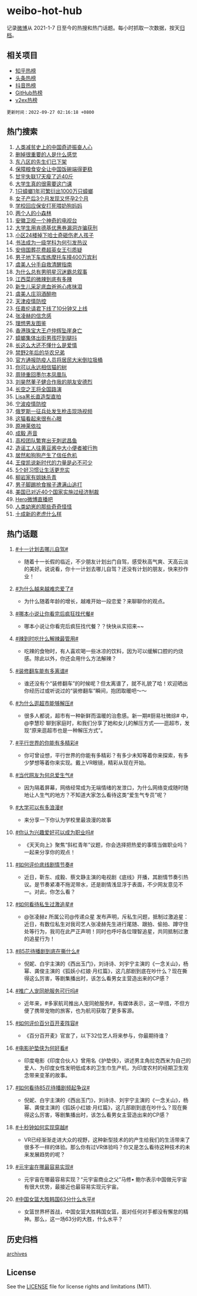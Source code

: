 # weibo-hot-hub

记录[微博](https://www.weibo.com)从 2021-1-7 日至今的热搜和热门话题。每小时抓取一次数据，按天[归档](archives)。

## 相关项目

- [知乎热榜](https://github.com/lonnyzhang423/zhihu-hot-hub)
- [头条热榜](https://github.com/lonnyzhang423/toutiao-hot-hub)
- [抖音热榜](https://github.com/lonnyzhang423/douyin-hot-hub)
- [GitHub热榜](https://github.com/lonnyzhang423/github-hot-hub)
- [v2ex热榜](https://github.com/lonnyzhang423/v2ex-hot-hub)


`更新时间：2022-09-27 02:16:18 +0800`

## 热门搜索

1. [人类减贫史上的中国奇迹振奋人心](https://m.weibo.cn/search?containerid=100103type%3D1%26t%3D10%26q%3D%23%E4%BA%BA%E7%B1%BB%E5%87%8F%E8%B4%AB%E5%8F%B2%E4%B8%8A%E7%9A%84%E4%B8%AD%E5%9B%BD%E5%A5%87%E8%BF%B9%E6%8C%AF%E5%A5%8B%E4%BA%BA%E5%BF%83%23&stream_entry_id=51&isnewpage=1&extparam=seat%3D1%26filter_type%3Drealtimehot%26pos%3D0%26c_type%3D51%26dgr%3D0%26cate%3D10103%26display_time%3D1664216177%26pre_seqid%3D1664216177339018222733&luicode=10000011&lfid=106003type%253D25%2526t%253D3%2526disable_hot%253D1%2526filter_type%253Drealtimehot)
1. [删掉很重要的人是什么感觉](https://m.weibo.cn/search?containerid=100103type%3D1%26t%3D10%26q%3D%23%E5%88%A0%E6%8E%89%E5%BE%88%E9%87%8D%E8%A6%81%E7%9A%84%E4%BA%BA%E6%98%AF%E4%BB%80%E4%B9%88%E6%84%9F%E8%A7%89%23&stream_entry_id=31&isnewpage=1&extparam=seat%3D1%26realpos%3D1%26pos%3D0%26c_type%3D31%26cate%3D0%26dgr%3D0%26filter_type%3Drealtimehot%26q%3D%2523%25E5%2588%25A0%25E6%258E%2589%25E5%25BE%2588%25E9%2587%258D%25E8%25A6%2581%25E7%259A%2584%25E4%25BA%25BA%25E6%2598%25AF%25E4%25BB%2580%25E4%25B9%2588%25E6%2584%259F%25E8%25A7%2589%2523%26flag%3D16%26band_rank%3D1%26lcate%3D5001%26display_time%3D1664216177%26pre_seqid%3D1664216177339018222733&luicode=10000011&lfid=106003type%253D25%2526t%253D3%2526disable_hot%253D1%2526filter_type%253Drealtimehot)
1. [东八区的先生们已下架](https://m.weibo.cn/search?containerid=100103type%3D1%26t%3D10%26q%3D%23%E4%B8%9C%E5%85%AB%E5%8C%BA%E7%9A%84%E5%85%88%E7%94%9F%E4%BB%AC%E5%B7%B2%E4%B8%8B%E6%9E%B6%23&stream_entry_id=31&isnewpage=1&extparam=seat%3D1%26realpos%3D2%26pos%3D1%26c_type%3D31%26cate%3D0%26dgr%3D0%26filter_type%3Drealtimehot%26q%3D%2523%25E4%25B8%259C%25E5%2585%25AB%25E5%258C%25BA%25E7%259A%2584%25E5%2585%2588%25E7%2594%259F%25E4%25BB%25AC%25E5%25B7%25B2%25E4%25B8%258B%25E6%259E%25B6%2523%26flag%3D2%26band_rank%3D2%26lcate%3D5001%26display_time%3D1664216177%26pre_seqid%3D1664216177339018222733&luicode=10000011&lfid=106003type%253D25%2526t%253D3%2526disable_hot%253D1%2526filter_type%253Drealtimehot)
1. [保障粮食安全让中国饭碗端得更稳](https://m.weibo.cn/search?containerid=100103type%3D1%26t%3D10%26q%3D%23%E4%BF%9D%E9%9A%9C%E7%B2%AE%E9%A3%9F%E5%AE%89%E5%85%A8%E8%AE%A9%E4%B8%AD%E5%9B%BD%E9%A5%AD%E7%A2%97%E7%AB%AF%E5%BE%97%E6%9B%B4%E7%A8%B3%23&stream_entry_id=31&isnewpage=1&extparam=seat%3D1%26realpos%3D3%26pos%3D2%26c_type%3D31%26cate%3D0%26dgr%3D0%26filter_type%3Drealtimehot%26q%3D%2523%25E4%25BF%259D%25E9%259A%259C%25E7%25B2%25AE%25E9%25A3%259F%25E5%25AE%2589%25E5%2585%25A8%25E8%25AE%25A9%25E4%25B8%25AD%25E5%259B%25BD%25E9%25A5%25AD%25E7%25A2%2597%25E7%25AB%25AF%25E5%25BE%2597%25E6%259B%25B4%25E7%25A8%25B3%2523%26flag%3D0%26band_rank%3D3%26lcate%3D5001%26display_time%3D1664216177%26pre_seqid%3D1664216177339018222733&luicode=10000011&lfid=106003type%253D25%2526t%253D3%2526disable_hot%253D1%2526filter_type%253Drealtimehot)
1. [甘宇失联17天瘦了近40斤](https://m.weibo.cn/search?containerid=100103type%3D1%26t%3D10%26q%3D%23%E7%94%98%E5%AE%87%E5%A4%B1%E8%81%9417%E5%A4%A9%E7%98%A6%E4%BA%86%E8%BF%9140%E6%96%A4%23&stream_entry_id=31&isnewpage=1&extparam=seat%3D1%26realpos%3D4%26pos%3D3%26c_type%3D31%26cate%3D0%26dgr%3D0%26filter_type%3Drealtimehot%26q%3D%2523%25E7%2594%2598%25E5%25AE%2587%25E5%25A4%25B1%25E8%2581%259417%25E5%25A4%25A9%25E7%2598%25A6%25E4%25BA%2586%25E8%25BF%259140%25E6%2596%25A4%2523%26flag%3D0%26band_rank%3D4%26lcate%3D5001%26display_time%3D1664216177%26pre_seqid%3D1664216177339018222733&luicode=10000011&lfid=106003type%253D25%2526t%253D3%2526disable_hot%253D1%2526filter_type%253Drealtimehot)
1. [大学生真的很需要这门课](https://m.weibo.cn/search?containerid=100103type%3D1%26t%3D10%26q%3D%23%E5%A4%A7%E5%AD%A6%E7%94%9F%E7%9C%9F%E7%9A%84%E5%BE%88%E9%9C%80%E8%A6%81%E8%BF%99%E9%97%A8%E8%AF%BE%23&stream_entry_id=31&isnewpage=1&extparam=seat%3D1%26realpos%3D5%26pos%3D4%26c_type%3D31%26cate%3D0%26dgr%3D0%26filter_type%3Drealtimehot%26q%3D%2523%25E5%25A4%25A7%25E5%25AD%25A6%25E7%2594%259F%25E7%259C%259F%25E7%259A%2584%25E5%25BE%2588%25E9%259C%2580%25E8%25A6%2581%25E8%25BF%2599%25E9%2597%25A8%25E8%25AF%25BE%2523%26flag%3D16%26band_rank%3D5%26lcate%3D5001%26display_time%3D1664216177%26pre_seqid%3D1664216177339018222733&luicode=10000011&lfid=106003type%253D25%2526t%253D3%2526disable_hot%253D1%2526filter_type%253Drealtimehot)
1. [1只蟑螂1年可繁衍出1000万只蟑螂](https://m.weibo.cn/search?containerid=100103type%3D1%26t%3D10%26q%3D%231%E5%8F%AA%E8%9F%91%E8%9E%821%E5%B9%B4%E5%8F%AF%E7%B9%81%E8%A1%8D%E5%87%BA1000%E4%B8%87%E5%8F%AA%E8%9F%91%E8%9E%82%23&stream_entry_id=31&isnewpage=1&extparam=seat%3D1%26realpos%3D6%26pos%3D5%26c_type%3D31%26cate%3D0%26dgr%3D0%26filter_type%3Drealtimehot%26q%3D%25231%25E5%258F%25AA%25E8%259F%2591%25E8%259E%25821%25E5%25B9%25B4%25E5%258F%25AF%25E7%25B9%2581%25E8%25A1%258D%25E5%2587%25BA1000%25E4%25B8%2587%25E5%258F%25AA%25E8%259F%2591%25E8%259E%2582%2523%26flag%3D0%26band_rank%3D6%26lcate%3D5001%26display_time%3D1664216177%26pre_seqid%3D1664216177339018222733&luicode=10000011&lfid=106003type%253D25%2526t%253D3%2526disable_hot%253D1%2526filter_type%253Drealtimehot)
1. [女子产后3个月发现又怀孕2个月](https://m.weibo.cn/search?containerid=100103type%3D1%26t%3D10%26q%3D%23%E5%A5%B3%E5%AD%90%E4%BA%A7%E5%90%8E3%E4%B8%AA%E6%9C%88%E5%8F%91%E7%8E%B0%E5%8F%88%E6%80%80%E5%AD%952%E4%B8%AA%E6%9C%88%23&stream_entry_id=31&isnewpage=1&extparam=seat%3D1%26realpos%3D7%26pos%3D6%26c_type%3D31%26cate%3D0%26dgr%3D0%26filter_type%3Drealtimehot%26q%3D%2523%25E5%25A5%25B3%25E5%25AD%2590%25E4%25BA%25A7%25E5%2590%258E3%25E4%25B8%25AA%25E6%259C%2588%25E5%258F%2591%25E7%258E%25B0%25E5%258F%2588%25E6%2580%2580%25E5%25AD%25952%25E4%25B8%25AA%25E6%259C%2588%2523%26flag%3D2%26band_rank%3D7%26lcate%3D5001%26display_time%3D1664216177%26pre_seqid%3D1664216177339018222733&luicode=10000011&lfid=106003type%253D25%2526t%253D3%2526disable_hot%253D1%2526filter_type%253Drealtimehot)
1. [学校回应保安打死喂奶狗妈妈](https://m.weibo.cn/search?containerid=100103type%3D1%26t%3D10%26q%3D%23%E5%AD%A6%E6%A0%A1%E5%9B%9E%E5%BA%94%E4%BF%9D%E5%AE%89%E6%89%93%E6%AD%BB%E5%96%82%E5%A5%B6%E7%8B%97%E5%A6%88%E5%A6%88%23&stream_entry_id=31&isnewpage=1&extparam=seat%3D1%26realpos%3D8%26pos%3D7%26c_type%3D31%26cate%3D0%26dgr%3D0%26filter_type%3Drealtimehot%26q%3D%2523%25E5%25AD%25A6%25E6%25A0%25A1%25E5%259B%259E%25E5%25BA%2594%25E4%25BF%259D%25E5%25AE%2589%25E6%2589%2593%25E6%25AD%25BB%25E5%2596%2582%25E5%25A5%25B6%25E7%258B%2597%25E5%25A6%2588%25E5%25A6%2588%2523%26flag%3D0%26band_rank%3D8%26lcate%3D5001%26display_time%3D1664216177%26pre_seqid%3D1664216177339018222733&luicode=10000011&lfid=106003type%253D25%2526t%253D3%2526disable_hot%253D1%2526filter_type%253Drealtimehot)
1. [两个人的小森林](https://m.weibo.cn/search?containerid=100103type%3D1%26t%3D10%26q%3D%23%E4%B8%A4%E4%B8%AA%E4%BA%BA%E7%9A%84%E5%B0%8F%E6%A3%AE%E6%9E%97%23&stream_entry_id=31&isnewpage=1&extparam=seat%3D1%26realpos%3D9%26pos%3D8%26c_type%3D31%26cate%3D0%26dgr%3D0%26filter_type%3Drealtimehot%26q%3D%2523%25E4%25B8%25A4%25E4%25B8%25AA%25E4%25BA%25BA%25E7%259A%2584%25E5%25B0%258F%25E6%25A3%25AE%25E6%259E%2597%2523%26flag%3D0%26band_rank%3D9%26lcate%3D5001%26display_time%3D1664216177%26pre_seqid%3D1664216177339018222733&luicode=10000011&lfid=106003type%253D25%2526t%253D3%2526disable_hot%253D1%2526filter_type%253Drealtimehot)
1. [安徽卫视一个神奇的电视台](https://m.weibo.cn/search?containerid=100103type%3D1%26t%3D10%26q%3D%23%E5%AE%89%E5%BE%BD%E5%8D%AB%E8%A7%86%E4%B8%80%E4%B8%AA%E7%A5%9E%E5%A5%87%E7%9A%84%E7%94%B5%E8%A7%86%E5%8F%B0%23&stream_entry_id=31&isnewpage=1&extparam=seat%3D1%26realpos%3D10%26pos%3D9%26c_type%3D31%26cate%3D0%26dgr%3D0%26filter_type%3Drealtimehot%26q%3D%2523%25E5%25AE%2589%25E5%25BE%25BD%25E5%258D%25AB%25E8%25A7%2586%25E4%25B8%2580%25E4%25B8%25AA%25E7%25A5%259E%25E5%25A5%2587%25E7%259A%2584%25E7%2594%25B5%25E8%25A7%2586%25E5%258F%25B0%2523%26flag%3D0%26band_rank%3D10%26lcate%3D5001%26display_time%3D1664216177%26pre_seqid%3D1664216177339018222733&luicode=10000011&lfid=106003type%253D25%2526t%253D3%2526disable_hot%253D1%2526filter_type%253Drealtimehot)
1. [大学生用肯德基优惠券漏洞诈骗获刑](https://m.weibo.cn/search?containerid=100103type%3D1%26t%3D10%26q%3D%23%E5%A4%A7%E5%AD%A6%E7%94%9F%E7%94%A8%E8%82%AF%E5%BE%B7%E5%9F%BA%E4%BC%98%E6%83%A0%E5%88%B8%E6%BC%8F%E6%B4%9E%E8%AF%88%E9%AA%97%E8%8E%B7%E5%88%91%23&stream_entry_id=31&isnewpage=1&extparam=seat%3D1%26realpos%3D11%26pos%3D10%26c_type%3D31%26cate%3D0%26dgr%3D0%26filter_type%3Drealtimehot%26q%3D%2523%25E5%25A4%25A7%25E5%25AD%25A6%25E7%2594%259F%25E7%2594%25A8%25E8%2582%25AF%25E5%25BE%25B7%25E5%259F%25BA%25E4%25BC%2598%25E6%2583%25A0%25E5%2588%25B8%25E6%25BC%258F%25E6%25B4%259E%25E8%25AF%2588%25E9%25AA%2597%25E8%258E%25B7%25E5%2588%2591%2523%26flag%3D0%26band_rank%3D11%26lcate%3D5001%26display_time%3D1664216177%26pre_seqid%3D1664216177339018222733&luicode=10000011&lfid=106003type%253D25%2526t%253D3%2526disable_hot%253D1%2526filter_type%253Drealtimehot)
1. [小区24楼掉下哈士奇砸伤老人孩子](https://m.weibo.cn/search?containerid=100103type%3D1%26t%3D10%26q%3D%23%E5%B0%8F%E5%8C%BA24%E6%A5%BC%E6%8E%89%E4%B8%8B%E5%93%88%E5%A3%AB%E5%A5%87%E7%A0%B8%E4%BC%A4%E8%80%81%E4%BA%BA%E5%AD%A9%E5%AD%90%23&stream_entry_id=31&isnewpage=1&extparam=seat%3D1%26realpos%3D12%26pos%3D11%26c_type%3D31%26cate%3D0%26dgr%3D0%26filter_type%3Drealtimehot%26q%3D%2523%25E5%25B0%258F%25E5%258C%25BA24%25E6%25A5%25BC%25E6%258E%2589%25E4%25B8%258B%25E5%2593%2588%25E5%25A3%25AB%25E5%25A5%2587%25E7%25A0%25B8%25E4%25BC%25A4%25E8%2580%2581%25E4%25BA%25BA%25E5%25AD%25A9%25E5%25AD%2590%2523%26flag%3D1%26band_rank%3D12%26lcate%3D5001%26display_time%3D1664216177%26pre_seqid%3D1664216177339018222733&luicode=10000011&lfid=106003type%253D25%2526t%253D3%2526disable_hot%253D1%2526filter_type%253Drealtimehot)
1. [书法成为一级学科为何引发热议](https://m.weibo.cn/search?containerid=100103type%3D1%26t%3D10%26q%3D%23%E4%B9%A6%E6%B3%95%E6%88%90%E4%B8%BA%E4%B8%80%E7%BA%A7%E5%AD%A6%E7%A7%91%E4%B8%BA%E4%BD%95%E5%BC%95%E5%8F%91%E7%83%AD%E8%AE%AE%23&stream_entry_id=31&isnewpage=1&extparam=seat%3D1%26realpos%3D13%26pos%3D12%26c_type%3D31%26cate%3D0%26dgr%3D0%26filter_type%3Drealtimehot%26q%3D%2523%25E4%25B9%25A6%25E6%25B3%2595%25E6%2588%2590%25E4%25B8%25BA%25E4%25B8%2580%25E7%25BA%25A7%25E5%25AD%25A6%25E7%25A7%2591%25E4%25B8%25BA%25E4%25BD%2595%25E5%25BC%2595%25E5%258F%2591%25E7%2583%25AD%25E8%25AE%25AE%2523%26flag%3D0%26band_rank%3D13%26lcate%3D5001%26display_time%3D1664216177%26pre_seqid%3D1664216177339018222733&luicode=10000011&lfid=106003type%253D25%2526t%253D3%2526disable_hot%253D1%2526filter_type%253Drealtimehot)
1. [安倍国葬花费超英女王引质疑](https://m.weibo.cn/search?containerid=100103type%3D1%26t%3D10%26q%3D%23%E5%AE%89%E5%80%8D%E5%9B%BD%E8%91%AC%E8%8A%B1%E8%B4%B9%E8%B6%85%E8%8B%B1%E5%A5%B3%E7%8E%8B%E5%BC%95%E8%B4%A8%E7%96%91%23&stream_entry_id=31&isnewpage=1&extparam=seat%3D1%26realpos%3D14%26pos%3D13%26c_type%3D31%26cate%3D0%26dgr%3D0%26filter_type%3Drealtimehot%26q%3D%2523%25E5%25AE%2589%25E5%2580%258D%25E5%259B%25BD%25E8%2591%25AC%25E8%258A%25B1%25E8%25B4%25B9%25E8%25B6%2585%25E8%258B%25B1%25E5%25A5%25B3%25E7%258E%258B%25E5%25BC%2595%25E8%25B4%25A8%25E7%2596%2591%2523%26flag%3D0%26band_rank%3D14%26lcate%3D5001%26display_time%3D1664216177%26pre_seqid%3D1664216177339018222733&luicode=10000011&lfid=106003type%253D25%2526t%253D3%2526disable_hot%253D1%2526filter_type%253Drealtimehot)
1. [男子地下车库练摩托车撞400万宾利](https://m.weibo.cn/search?containerid=100103type%3D1%26t%3D10%26q%3D%E7%94%B7%E5%AD%90%E5%9C%B0%E4%B8%8B%E8%BD%A6%E5%BA%93%E7%BB%83%E6%91%A9%E6%89%98%E8%BD%A6%E6%92%9E400%E4%B8%87%E5%AE%BE%E5%88%A9&stream_entry_id=31&isnewpage=1&extparam=seat%3D1%26realpos%3D15%26pos%3D14%26c_type%3D31%26cate%3D0%26dgr%3D0%26filter_type%3Drealtimehot%26q%3D%25E7%2594%25B7%25E5%25AD%2590%25E5%259C%25B0%25E4%25B8%258B%25E8%25BD%25A6%25E5%25BA%2593%25E7%25BB%2583%25E6%2591%25A9%25E6%2589%2598%25E8%25BD%25A6%25E6%2592%259E400%25E4%25B8%2587%25E5%25AE%25BE%25E5%2588%25A9%26flag%3D1%26band_rank%3D15%26lcate%3D5001%26display_time%3D1664216177%26pre_seqid%3D1664216177339018222733&luicode=10000011&lfid=106003type%253D25%2526t%253D3%2526disable_hot%253D1%2526filter_type%253Drealtimehot)
1. [虞美人分手自救清醒指南](https://m.weibo.cn/search?containerid=100103type%3D1%26t%3D10%26q%3D%23%E8%99%9E%E7%BE%8E%E4%BA%BA%E5%88%86%E6%89%8B%E8%87%AA%E6%95%91%E6%B8%85%E9%86%92%E6%8C%87%E5%8D%97%23&stream_entry_id=31&isnewpage=1&extparam=seat%3D1%26realpos%3D16%26pos%3D15%26c_type%3D31%26cate%3D0%26dgr%3D0%26filter_type%3Drealtimehot%26q%3D%2523%25E8%2599%259E%25E7%25BE%258E%25E4%25BA%25BA%25E5%2588%2586%25E6%2589%258B%25E8%2587%25AA%25E6%2595%2591%25E6%25B8%2585%25E9%2586%2592%25E6%258C%2587%25E5%258D%2597%2523%26flag%3D0%26band_rank%3D16%26lcate%3D5001%26display_time%3D1664216177%26pre_seqid%3D1664216177339018222733&luicode=10000011&lfid=106003type%253D25%2526t%253D3%2526disable_hot%253D1%2526filter_type%253Drealtimehot)
1. [为什么总有男明星沉迷霸总叙事](https://m.weibo.cn/search?containerid=100103type%3D1%26t%3D10%26q%3D%23%E4%B8%BA%E4%BB%80%E4%B9%88%E6%80%BB%E6%9C%89%E7%94%B7%E6%98%8E%E6%98%9F%E6%B2%89%E8%BF%B7%E9%9C%B8%E6%80%BB%E5%8F%99%E4%BA%8B%23&stream_entry_id=31&isnewpage=1&extparam=seat%3D1%26realpos%3D17%26pos%3D16%26c_type%3D31%26cate%3D0%26dgr%3D0%26filter_type%3Drealtimehot%26q%3D%2523%25E4%25B8%25BA%25E4%25BB%2580%25E4%25B9%2588%25E6%2580%25BB%25E6%259C%2589%25E7%2594%25B7%25E6%2598%258E%25E6%2598%259F%25E6%25B2%2589%25E8%25BF%25B7%25E9%259C%25B8%25E6%2580%25BB%25E5%258F%2599%25E4%25BA%258B%2523%26flag%3D0%26band_rank%3D17%26lcate%3D5001%26display_time%3D1664216177%26pre_seqid%3D1664216177339018222733&luicode=10000011&lfid=106003type%253D25%2526t%253D3%2526disable_hot%253D1%2526filter_type%253Drealtimehot)
1. [江西菜的微辣到底有多辣](https://m.weibo.cn/search?containerid=100103type%3D1%26t%3D10%26q%3D%23%E6%B1%9F%E8%A5%BF%E8%8F%9C%E7%9A%84%E5%BE%AE%E8%BE%A3%E5%88%B0%E5%BA%95%E6%9C%89%E5%A4%9A%E8%BE%A3%23&stream_entry_id=31&isnewpage=1&extparam=seat%3D1%26realpos%3D18%26pos%3D17%26c_type%3D31%26cate%3D0%26dgr%3D0%26filter_type%3Drealtimehot%26q%3D%2523%25E6%25B1%259F%25E8%25A5%25BF%25E8%258F%259C%25E7%259A%2584%25E5%25BE%25AE%25E8%25BE%25A3%25E5%2588%25B0%25E5%25BA%2595%25E6%259C%2589%25E5%25A4%259A%25E8%25BE%25A3%2523%26flag%3D0%26band_rank%3D18%26lcate%3D5001%26display_time%3D1664216177%26pre_seqid%3D1664216177339018222733&luicode=10000011&lfid=106003type%253D25%2526t%253D3%2526disable_hot%253D1%2526filter_type%253Drealtimehot)
1. [新生儿采足底血爸爸心疼抹泪](https://m.weibo.cn/search?containerid=100103type%3D1%26t%3D10%26q%3D%23%E6%96%B0%E7%94%9F%E5%84%BF%E9%87%87%E8%B6%B3%E5%BA%95%E8%A1%80%E7%88%B8%E7%88%B8%E5%BF%83%E7%96%BC%E6%8A%B9%E6%B3%AA%23&stream_entry_id=31&isnewpage=1&extparam=seat%3D1%26realpos%3D19%26pos%3D18%26c_type%3D31%26cate%3D0%26dgr%3D0%26filter_type%3Drealtimehot%26q%3D%2523%25E6%2596%25B0%25E7%2594%259F%25E5%2584%25BF%25E9%2587%2587%25E8%25B6%25B3%25E5%25BA%2595%25E8%25A1%2580%25E7%2588%25B8%25E7%2588%25B8%25E5%25BF%2583%25E7%2596%25BC%25E6%258A%25B9%25E6%25B3%25AA%2523%26flag%3D0%26band_rank%3D19%26lcate%3D5001%26display_time%3D1664216177%26pre_seqid%3D1664216177339018222733&luicode=10000011&lfid=106003type%253D25%2526t%253D3%2526disable_hot%253D1%2526filter_type%253Drealtimehot)
1. [虞美人庄羽酒醉吻](https://m.weibo.cn/search?containerid=100103type%3D1%26t%3D10%26q%3D%23%E8%99%9E%E7%BE%8E%E4%BA%BA%E5%BA%84%E7%BE%BD%E9%85%92%E9%86%89%E5%90%BB%23&stream_entry_id=31&isnewpage=1&extparam=seat%3D1%26realpos%3D20%26pos%3D19%26c_type%3D31%26cate%3D0%26dgr%3D0%26filter_type%3Drealtimehot%26q%3D%2523%25E8%2599%259E%25E7%25BE%258E%25E4%25BA%25BA%25E5%25BA%2584%25E7%25BE%25BD%25E9%2585%2592%25E9%2586%2589%25E5%2590%25BB%2523%26flag%3D0%26band_rank%3D20%26lcate%3D5001%26display_time%3D1664216177%26pre_seqid%3D1664216177339018222733&luicode=10000011&lfid=106003type%253D25%2526t%253D3%2526disable_hot%253D1%2526filter_type%253Drealtimehot)
1. [天津疫情防控](https://m.weibo.cn/search?containerid=100103type%3D1%26t%3D10%26q%3D%E5%A4%A9%E6%B4%A5%E7%96%AB%E6%83%85%E9%98%B2%E6%8E%A7&stream_entry_id=31&isnewpage=1&extparam=seat%3D1%26realpos%3D21%26pos%3D20%26c_type%3D31%26cate%3D0%26dgr%3D0%26filter_type%3Drealtimehot%26q%3D%25E5%25A4%25A9%25E6%25B4%25A5%25E7%2596%25AB%25E6%2583%2585%25E9%2598%25B2%25E6%258E%25A7%26flag%3D0%26band_rank%3D21%26lcate%3D5001%26display_time%3D1664216177%26pre_seqid%3D1664216177339018222733&luicode=10000011&lfid=106003type%253D25%2526t%253D3%2526disable_hot%253D1%2526filter_type%253Drealtimehot)
1. [任嘉伦请君下线了10分钟又上线](https://m.weibo.cn/search?containerid=100103type%3D1%26t%3D10%26q%3D%23%E4%BB%BB%E5%98%89%E4%BC%A6%E8%AF%B7%E5%90%9B%E4%B8%8B%E7%BA%BF%E4%BA%8610%E5%88%86%E9%92%9F%E5%8F%88%E4%B8%8A%E7%BA%BF%23&stream_entry_id=31&isnewpage=1&extparam=seat%3D1%26realpos%3D22%26pos%3D21%26c_type%3D31%26cate%3D0%26dgr%3D0%26filter_type%3Drealtimehot%26q%3D%2523%25E4%25BB%25BB%25E5%2598%2589%25E4%25BC%25A6%25E8%25AF%25B7%25E5%2590%259B%25E4%25B8%258B%25E7%25BA%25BF%25E4%25BA%258610%25E5%2588%2586%25E9%2592%259F%25E5%258F%2588%25E4%25B8%258A%25E7%25BA%25BF%2523%26flag%3D0%26band_rank%3D22%26lcate%3D5001%26display_time%3D1664216177%26pre_seqid%3D1664216177339018222733&luicode=10000011&lfid=106003type%253D25%2526t%253D3%2526disable_hot%253D1%2526filter_type%253Drealtimehot)
1. [张凌赫的信念感](https://m.weibo.cn/search?containerid=100103type%3D1%26t%3D10%26q%3D%23%E5%BC%A0%E5%87%8C%E8%B5%AB%E7%9A%84%E4%BF%A1%E5%BF%B5%E6%84%9F%23&stream_entry_id=31&isnewpage=1&extparam=seat%3D1%26realpos%3D23%26pos%3D22%26c_type%3D31%26cate%3D0%26dgr%3D0%26filter_type%3Drealtimehot%26q%3D%2523%25E5%25BC%25A0%25E5%2587%258C%25E8%25B5%25AB%25E7%259A%2584%25E4%25BF%25A1%25E5%25BF%25B5%25E6%2584%259F%2523%26flag%3D0%26band_rank%3D23%26lcate%3D5001%26display_time%3D1664216177%26pre_seqid%3D1664216177339018222733&luicode=10000011&lfid=106003type%253D25%2526t%253D3%2526disable_hot%253D1%2526filter_type%253Drealtimehot)
1. [理想男友图鉴](https://m.weibo.cn/search?containerid=100103type%3D1%26t%3D10%26q%3D%23%E7%90%86%E6%83%B3%E7%94%B7%E5%8F%8B%E5%9B%BE%E9%89%B4%23&stream_entry_id=31&isnewpage=1&extparam=seat%3D1%26realpos%3D24%26pos%3D23%26c_type%3D31%26cate%3D0%26dgr%3D0%26filter_type%3Drealtimehot%26q%3D%2523%25E7%2590%2586%25E6%2583%25B3%25E7%2594%25B7%25E5%258F%258B%25E5%259B%25BE%25E9%2589%25B4%2523%26flag%3D0%26band_rank%3D24%26lcate%3D5001%26display_time%3D1664216177%26pre_seqid%3D1664216177339018222733&luicode=10000011&lfid=106003type%253D25%2526t%253D3%2526disable_hot%253D1%2526filter_type%253Drealtimehot)
1. [香港珠宝大王卢仲辉坠崖身亡](https://m.weibo.cn/search?containerid=100103type%3D1%26t%3D10%26q%3D%23%E9%A6%99%E6%B8%AF%E7%8F%A0%E5%AE%9D%E5%A4%A7%E7%8E%8B%E5%8D%A2%E4%BB%B2%E8%BE%89%E5%9D%A0%E5%B4%96%E8%BA%AB%E4%BA%A1%23&stream_entry_id=31&isnewpage=1&extparam=seat%3D1%26realpos%3D25%26pos%3D24%26c_type%3D31%26cate%3D0%26dgr%3D0%26filter_type%3Drealtimehot%26q%3D%2523%25E9%25A6%2599%25E6%25B8%25AF%25E7%258F%25A0%25E5%25AE%259D%25E5%25A4%25A7%25E7%258E%258B%25E5%258D%25A2%25E4%25BB%25B2%25E8%25BE%2589%25E5%259D%25A0%25E5%25B4%2596%25E8%25BA%25AB%25E4%25BA%25A1%2523%26flag%3D0%26band_rank%3D25%26lcate%3D5001%26display_time%3D1664216177%26pre_seqid%3D1664216177339018222733&luicode=10000011&lfid=106003type%253D25%2526t%253D3%2526disable_hot%253D1%2526filter_type%253Drealtimehot)
1. [蟑螂集体出街男孩吓到腿抖](https://m.weibo.cn/search?containerid=100103type%3D1%26t%3D10%26q%3D%23%E8%9F%91%E8%9E%82%E9%9B%86%E4%BD%93%E5%87%BA%E8%A1%97%E7%94%B7%E5%AD%A9%E5%90%93%E5%88%B0%E8%85%BF%E6%8A%96%23&stream_entry_id=31&isnewpage=1&extparam=seat%3D1%26realpos%3D26%26pos%3D25%26c_type%3D31%26cate%3D0%26dgr%3D0%26filter_type%3Drealtimehot%26q%3D%2523%25E8%259F%2591%25E8%259E%2582%25E9%259B%2586%25E4%25BD%2593%25E5%2587%25BA%25E8%25A1%2597%25E7%2594%25B7%25E5%25AD%25A9%25E5%2590%2593%25E5%2588%25B0%25E8%2585%25BF%25E6%258A%2596%2523%26flag%3D0%26band_rank%3D26%26lcate%3D5001%26display_time%3D1664216177%26pre_seqid%3D1664216177339018222733&luicode=10000011&lfid=106003type%253D25%2526t%253D3%2526disable_hot%253D1%2526filter_type%253Drealtimehot)
1. [长这么大还不懂什么是爱情](https://m.weibo.cn/search?containerid=100103type%3D1%26t%3D10%26q%3D%23%E9%95%BF%E8%BF%99%E4%B9%88%E5%A4%A7%E8%BF%98%E4%B8%8D%E6%87%82%E4%BB%80%E4%B9%88%E6%98%AF%E7%88%B1%E6%83%85%23&stream_entry_id=31&isnewpage=1&extparam=seat%3D1%26realpos%3D27%26pos%3D26%26c_type%3D31%26cate%3D0%26dgr%3D0%26filter_type%3Drealtimehot%26q%3D%2523%25E9%2595%25BF%25E8%25BF%2599%25E4%25B9%2588%25E5%25A4%25A7%25E8%25BF%2598%25E4%25B8%258D%25E6%2587%2582%25E4%25BB%2580%25E4%25B9%2588%25E6%2598%25AF%25E7%2588%25B1%25E6%2583%2585%2523%26flag%3D0%26band_rank%3D27%26lcate%3D5001%26display_time%3D1664216177%26pre_seqid%3D1664216177339018222733&luicode=10000011&lfid=106003type%253D25%2526t%253D3%2526disable_hot%253D1%2526filter_type%253Drealtimehot)
1. [禁野2年后的华农兄弟](https://m.weibo.cn/search?containerid=100103type%3D1%26t%3D10%26q%3D%23%E7%A6%81%E9%87%8E2%E5%B9%B4%E5%90%8E%E7%9A%84%E5%8D%8E%E5%86%9C%E5%85%84%E5%BC%9F%23&stream_entry_id=31&isnewpage=1&extparam=seat%3D1%26realpos%3D28%26pos%3D27%26c_type%3D31%26cate%3D0%26dgr%3D0%26filter_type%3Drealtimehot%26q%3D%2523%25E7%25A6%2581%25E9%2587%258E2%25E5%25B9%25B4%25E5%2590%258E%25E7%259A%2584%25E5%258D%258E%25E5%2586%259C%25E5%2585%2584%25E5%25BC%259F%2523%26flag%3D0%26band_rank%3D28%26lcate%3D5001%26display_time%3D1664216177%26pre_seqid%3D1664216177339018222733&luicode=10000011&lfid=106003type%253D25%2526t%253D3%2526disable_hot%253D1%2526filter_type%253Drealtimehot)
1. [官方通报防疫人员将居民大米倒垃圾桶](https://m.weibo.cn/search?containerid=100103type%3D1%26t%3D10%26q%3D%E5%AE%98%E6%96%B9%E9%80%9A%E6%8A%A5%E9%98%B2%E7%96%AB%E4%BA%BA%E5%91%98%E5%B0%86%E5%B1%85%E6%B0%91%E5%A4%A7%E7%B1%B3%E5%80%92%E5%9E%83%E5%9C%BE%E6%A1%B6&stream_entry_id=31&isnewpage=1&extparam=seat%3D1%26realpos%3D29%26pos%3D28%26c_type%3D31%26cate%3D0%26dgr%3D0%26filter_type%3Drealtimehot%26q%3D%25E5%25AE%2598%25E6%2596%25B9%25E9%2580%259A%25E6%258A%25A5%25E9%2598%25B2%25E7%2596%25AB%25E4%25BA%25BA%25E5%2591%2598%25E5%25B0%2586%25E5%25B1%2585%25E6%25B0%2591%25E5%25A4%25A7%25E7%25B1%25B3%25E5%2580%2592%25E5%259E%2583%25E5%259C%25BE%25E6%25A1%25B6%26flag%3D0%26band_rank%3D29%26lcate%3D5001%26display_time%3D1664216177%26pre_seqid%3D1664216177339018222733&luicode=10000011&lfid=106003type%253D25%2526t%253D3%2526disable_hot%253D1%2526filter_type%253Drealtimehot)
1. [你可以永远相信猫的树](https://m.weibo.cn/search?containerid=100103type%3D1%26t%3D10%26q%3D%23%E4%BD%A0%E5%8F%AF%E4%BB%A5%E6%B0%B8%E8%BF%9C%E7%9B%B8%E4%BF%A1%E7%8C%AB%E7%9A%84%E6%A0%91%23&stream_entry_id=31&isnewpage=1&extparam=seat%3D1%26realpos%3D30%26pos%3D29%26c_type%3D31%26cate%3D0%26dgr%3D0%26filter_type%3Drealtimehot%26q%3D%2523%25E4%25BD%25A0%25E5%258F%25AF%25E4%25BB%25A5%25E6%25B0%25B8%25E8%25BF%259C%25E7%259B%25B8%25E4%25BF%25A1%25E7%258C%25AB%25E7%259A%2584%25E6%25A0%2591%2523%26flag%3D0%26band_rank%3D30%26lcate%3D5001%26display_time%3D1664216177%26pre_seqid%3D1664216177339018222733&luicode=10000011&lfid=106003type%253D25%2526t%253D3%2526disable_hot%253D1%2526filter_type%253Drealtimehot)
1. [周琦重回墨尔本凤凰队](https://m.weibo.cn/search?containerid=100103type%3D1%26t%3D10%26q%3D%23%E5%91%A8%E7%90%A6%E9%87%8D%E5%9B%9E%E5%A2%A8%E5%B0%94%E6%9C%AC%E5%87%A4%E5%87%B0%E9%98%9F%23&stream_entry_id=31&isnewpage=1&extparam=seat%3D1%26realpos%3D31%26pos%3D30%26c_type%3D31%26cate%3D0%26dgr%3D0%26filter_type%3Drealtimehot%26q%3D%2523%25E5%2591%25A8%25E7%2590%25A6%25E9%2587%258D%25E5%259B%259E%25E5%25A2%25A8%25E5%25B0%2594%25E6%259C%25AC%25E5%2587%25A4%25E5%2587%25B0%25E9%2598%259F%2523%26flag%3D0%26band_rank%3D31%26lcate%3D5001%26display_time%3D1664216177%26pre_seqid%3D1664216177339018222733&luicode=10000011&lfid=106003type%253D25%2526t%253D3%2526disable_hot%253D1%2526filter_type%253Drealtimehot)
1. [刘昊然董子健合作我的朋友安德烈](https://m.weibo.cn/search?containerid=100103type%3D1%26t%3D10%26q%3D%23%E5%88%98%E6%98%8A%E7%84%B6%E8%91%A3%E5%AD%90%E5%81%A5%E5%90%88%E4%BD%9C%E6%88%91%E7%9A%84%E6%9C%8B%E5%8F%8B%E5%AE%89%E5%BE%B7%E7%83%88%23&stream_entry_id=31&isnewpage=1&extparam=seat%3D1%26realpos%3D32%26pos%3D31%26c_type%3D31%26cate%3D0%26dgr%3D0%26filter_type%3Drealtimehot%26q%3D%2523%25E5%2588%2598%25E6%2598%258A%25E7%2584%25B6%25E8%2591%25A3%25E5%25AD%2590%25E5%2581%25A5%25E5%2590%2588%25E4%25BD%259C%25E6%2588%2591%25E7%259A%2584%25E6%259C%258B%25E5%258F%258B%25E5%25AE%2589%25E5%25BE%25B7%25E7%2583%2588%2523%26flag%3D0%26band_rank%3D32%26lcate%3D5001%26display_time%3D1664216177%26pre_seqid%3D1664216177339018222733&luicode=10000011&lfid=106003type%253D25%2526t%253D3%2526disable_hot%253D1%2526filter_type%253Drealtimehot)
1. [长空之王将全国路演](https://m.weibo.cn/search?containerid=100103type%3D1%26t%3D10%26q%3D%23%E9%95%BF%E7%A9%BA%E4%B9%8B%E7%8E%8B%E5%B0%86%E5%85%A8%E5%9B%BD%E8%B7%AF%E6%BC%94%23&stream_entry_id=31&isnewpage=1&extparam=seat%3D1%26realpos%3D33%26pos%3D32%26c_type%3D31%26cate%3D0%26dgr%3D0%26filter_type%3Drealtimehot%26q%3D%2523%25E9%2595%25BF%25E7%25A9%25BA%25E4%25B9%258B%25E7%258E%258B%25E5%25B0%2586%25E5%2585%25A8%25E5%259B%25BD%25E8%25B7%25AF%25E6%25BC%2594%2523%26flag%3D0%26band_rank%3D33%26lcate%3D5001%26display_time%3D1664216177%26pre_seqid%3D1664216177339018222733&luicode=10000011&lfid=106003type%253D25%2526t%253D3%2526disable_hot%253D1%2526filter_type%253Drealtimehot)
1. [Lisa黑长直造型直拍](https://m.weibo.cn/search?containerid=100103type%3D1%26t%3D10%26q%3D%23Lisa%E9%BB%91%E9%95%BF%E7%9B%B4%E9%80%A0%E5%9E%8B%E7%9B%B4%E6%8B%8D%23&stream_entry_id=31&isnewpage=1&extparam=seat%3D1%26realpos%3D34%26pos%3D33%26c_type%3D31%26cate%3D0%26dgr%3D0%26filter_type%3Drealtimehot%26q%3D%2523Lisa%25E9%25BB%2591%25E9%2595%25BF%25E7%259B%25B4%25E9%2580%25A0%25E5%259E%258B%25E7%259B%25B4%25E6%258B%258D%2523%26flag%3D0%26band_rank%3D34%26lcate%3D5001%26display_time%3D1664216177%26pre_seqid%3D1664216177339018222733&luicode=10000011&lfid=106003type%253D25%2526t%253D3%2526disable_hot%253D1%2526filter_type%253Drealtimehot)
1. [宁波疫情防控](https://m.weibo.cn/search?containerid=100103type%3D1%26t%3D10%26q%3D%E5%AE%81%E6%B3%A2%E7%96%AB%E6%83%85%E9%98%B2%E6%8E%A7&stream_entry_id=31&isnewpage=1&extparam=seat%3D1%26realpos%3D35%26pos%3D34%26c_type%3D31%26cate%3D0%26dgr%3D0%26filter_type%3Drealtimehot%26q%3D%25E5%25AE%2581%25E6%25B3%25A2%25E7%2596%25AB%25E6%2583%2585%25E9%2598%25B2%25E6%258E%25A7%26flag%3D0%26band_rank%3D35%26lcate%3D5001%26display_time%3D1664216177%26pre_seqid%3D1664216177339018222733&luicode=10000011&lfid=106003type%253D25%2526t%253D3%2526disable_hot%253D1%2526filter_type%253Drealtimehot)
1. [俄罗斯一征兵处发生枪击现场视频](https://m.weibo.cn/search?containerid=100103type%3D1%26t%3D10%26q%3D%23%E4%BF%84%E7%BD%97%E6%96%AF%E4%B8%80%E5%BE%81%E5%85%B5%E5%A4%84%E5%8F%91%E7%94%9F%E6%9E%AA%E5%87%BB%E7%8E%B0%E5%9C%BA%E8%A7%86%E9%A2%91%23&stream_entry_id=31&isnewpage=1&extparam=seat%3D1%26realpos%3D36%26pos%3D35%26c_type%3D31%26cate%3D0%26dgr%3D0%26filter_type%3Drealtimehot%26q%3D%2523%25E4%25BF%2584%25E7%25BD%2597%25E6%2596%25AF%25E4%25B8%2580%25E5%25BE%2581%25E5%2585%25B5%25E5%25A4%2584%25E5%258F%2591%25E7%2594%259F%25E6%259E%25AA%25E5%2587%25BB%25E7%258E%25B0%25E5%259C%25BA%25E8%25A7%2586%25E9%25A2%2591%2523%26flag%3D0%26band_rank%3D36%26lcate%3D5001%26display_time%3D1664216177%26pre_seqid%3D1664216177339018222733&luicode=10000011&lfid=106003type%253D25%2526t%253D3%2526disable_hot%253D1%2526filter_type%253Drealtimehot)
1. [这猫看起来很有心眼](https://m.weibo.cn/search?containerid=100103type%3D1%26t%3D10%26q%3D%23%E8%BF%99%E7%8C%AB%E7%9C%8B%E8%B5%B7%E6%9D%A5%E5%BE%88%E6%9C%89%E5%BF%83%E7%9C%BC%23&stream_entry_id=31&isnewpage=1&extparam=seat%3D1%26realpos%3D37%26pos%3D36%26c_type%3D31%26cate%3D0%26dgr%3D0%26filter_type%3Drealtimehot%26q%3D%2523%25E8%25BF%2599%25E7%258C%25AB%25E7%259C%258B%25E8%25B5%25B7%25E6%259D%25A5%25E5%25BE%2588%25E6%259C%2589%25E5%25BF%2583%25E7%259C%25BC%2523%26flag%3D1%26band_rank%3D37%26lcate%3D5001%26display_time%3D1664216177%26pre_seqid%3D1664216177339018222733&luicode=10000011&lfid=106003type%253D25%2526t%253D3%2526disable_hot%253D1%2526filter_type%253Drealtimehot)
1. [原神莱依拉](https://m.weibo.cn/search?containerid=100103type%3D1%26t%3D10%26q%3D%23%E5%8E%9F%E7%A5%9E%E8%8E%B1%E4%BE%9D%E6%8B%89%23&stream_entry_id=31&isnewpage=1&extparam=seat%3D1%26realpos%3D38%26pos%3D37%26c_type%3D31%26cate%3D0%26dgr%3D0%26filter_type%3Drealtimehot%26q%3D%2523%25E5%258E%259F%25E7%25A5%259E%25E8%258E%25B1%25E4%25BE%259D%25E6%258B%2589%2523%26flag%3D0%26band_rank%3D38%26lcate%3D5001%26display_time%3D1664216177%26pre_seqid%3D1664216177339018222733&luicode=10000011&lfid=106003type%253D25%2526t%253D3%2526disable_hot%253D1%2526filter_type%253Drealtimehot)
1. [成毅 声音](https://m.weibo.cn/search?containerid=100103type%3D1%26t%3D10%26q%3D%E6%88%90%E6%AF%85+%E5%A3%B0%E9%9F%B3&stream_entry_id=31&isnewpage=1&extparam=seat%3D1%26realpos%3D39%26pos%3D38%26c_type%3D31%26cate%3D0%26dgr%3D0%26filter_type%3Drealtimehot%26q%3D%25E6%2588%2590%25E6%25AF%2585%2520%25E5%25A3%25B0%25E9%259F%25B3%26flag%3D0%26band_rank%3D39%26lcate%3D5001%26display_time%3D1664216177%26pre_seqid%3D1664216177339018222733&luicode=10000011&lfid=106003type%253D25%2526t%253D3%2526disable_hot%253D1%2526filter_type%253Drealtimehot)
1. [高校团队繁育出无刺武昌鱼](https://m.weibo.cn/search?containerid=100103type%3D1%26t%3D10%26q%3D%23%E9%AB%98%E6%A0%A1%E5%9B%A2%E9%98%9F%E7%B9%81%E8%82%B2%E5%87%BA%E6%97%A0%E5%88%BA%E6%AD%A6%E6%98%8C%E9%B1%BC%23&stream_entry_id=31&isnewpage=1&extparam=seat%3D1%26realpos%3D40%26pos%3D39%26c_type%3D31%26cate%3D0%26dgr%3D0%26filter_type%3Drealtimehot%26q%3D%2523%25E9%25AB%2598%25E6%25A0%25A1%25E5%259B%25A2%25E9%2598%259F%25E7%25B9%2581%25E8%2582%25B2%25E5%2587%25BA%25E6%2597%25A0%25E5%2588%25BA%25E6%25AD%25A6%25E6%2598%258C%25E9%25B1%25BC%2523%26flag%3D0%26band_rank%3D40%26lcate%3D5001%26display_time%3D1664216177%26pre_seqid%3D1664216177339018222733&luicode=10000011&lfid=106003type%253D25%2526t%253D3%2526disable_hot%253D1%2526filter_type%253Drealtimehot)
1. [造谣工人往黄豆酱中大小便者被行拘](https://m.weibo.cn/search?containerid=100103type%3D1%26t%3D10%26q%3D%23%E9%80%A0%E8%B0%A3%E5%B7%A5%E4%BA%BA%E5%BE%80%E9%BB%84%E8%B1%86%E9%85%B1%E4%B8%AD%E5%A4%A7%E5%B0%8F%E4%BE%BF%E8%80%85%E8%A2%AB%E8%A1%8C%E6%8B%98%23&stream_entry_id=31&isnewpage=1&extparam=seat%3D1%26realpos%3D41%26pos%3D40%26c_type%3D31%26cate%3D0%26dgr%3D0%26filter_type%3Drealtimehot%26q%3D%2523%25E9%2580%25A0%25E8%25B0%25A3%25E5%25B7%25A5%25E4%25BA%25BA%25E5%25BE%2580%25E9%25BB%2584%25E8%25B1%2586%25E9%2585%25B1%25E4%25B8%25AD%25E5%25A4%25A7%25E5%25B0%258F%25E4%25BE%25BF%25E8%2580%2585%25E8%25A2%25AB%25E8%25A1%258C%25E6%258B%2598%2523%26flag%3D0%26band_rank%3D41%26lcate%3D5001%26display_time%3D1664216177%26pre_seqid%3D1664216177339018222733&luicode=10000011&lfid=106003type%253D25%2526t%253D3%2526disable_hot%253D1%2526filter_type%253Drealtimehot)
1. [居然和狗狗产生了信任危机](https://m.weibo.cn/search?containerid=100103type%3D1%26t%3D10%26q%3D%23%E5%B1%85%E7%84%B6%E5%92%8C%E7%8B%97%E7%8B%97%E4%BA%A7%E7%94%9F%E4%BA%86%E4%BF%A1%E4%BB%BB%E5%8D%B1%E6%9C%BA%23&stream_entry_id=31&isnewpage=1&extparam=seat%3D1%26realpos%3D42%26pos%3D41%26c_type%3D31%26cate%3D0%26dgr%3D0%26filter_type%3Drealtimehot%26q%3D%2523%25E5%25B1%2585%25E7%2584%25B6%25E5%2592%258C%25E7%258B%2597%25E7%258B%2597%25E4%25BA%25A7%25E7%2594%259F%25E4%25BA%2586%25E4%25BF%25A1%25E4%25BB%25BB%25E5%258D%25B1%25E6%259C%25BA%2523%26flag%3D0%26band_rank%3D42%26lcate%3D5001%26display_time%3D1664216177%26pre_seqid%3D1664216177339018222733&luicode=10000011&lfid=106003type%253D25%2526t%253D3%2526disable_hot%253D1%2526filter_type%253Drealtimehot)
1. [王俊凯说新时代的力量是必不可少](https://m.weibo.cn/search?containerid=100103type%3D1%26t%3D10%26q%3D%23%E7%8E%8B%E4%BF%8A%E5%87%AF%E8%AF%B4%E6%96%B0%E6%97%B6%E4%BB%A3%E7%9A%84%E5%8A%9B%E9%87%8F%E6%98%AF%E5%BF%85%E4%B8%8D%E5%8F%AF%E5%B0%91%23&stream_entry_id=31&isnewpage=1&extparam=seat%3D1%26realpos%3D43%26pos%3D42%26c_type%3D31%26cate%3D0%26dgr%3D0%26filter_type%3Drealtimehot%26q%3D%2523%25E7%258E%258B%25E4%25BF%258A%25E5%2587%25AF%25E8%25AF%25B4%25E6%2596%25B0%25E6%2597%25B6%25E4%25BB%25A3%25E7%259A%2584%25E5%258A%259B%25E9%2587%258F%25E6%2598%25AF%25E5%25BF%2585%25E4%25B8%258D%25E5%258F%25AF%25E5%25B0%2591%2523%26flag%3D0%26band_rank%3D43%26lcate%3D5001%26display_time%3D1664216177%26pre_seqid%3D1664216177339018222733&luicode=10000011&lfid=106003type%253D25%2526t%253D3%2526disable_hot%253D1%2526filter_type%253Drealtimehot)
1. [5个好习惯让生活更充实](https://m.weibo.cn/search?containerid=100103type%3D1%26t%3D10%26q%3D%235%E4%B8%AA%E5%A5%BD%E4%B9%A0%E6%83%AF%E8%AE%A9%E7%94%9F%E6%B4%BB%E6%9B%B4%E5%85%85%E5%AE%9E%23&stream_entry_id=31&isnewpage=1&extparam=seat%3D1%26realpos%3D44%26pos%3D43%26c_type%3D31%26cate%3D0%26dgr%3D0%26filter_type%3Drealtimehot%26q%3D%25235%25E4%25B8%25AA%25E5%25A5%25BD%25E4%25B9%25A0%25E6%2583%25AF%25E8%25AE%25A9%25E7%2594%259F%25E6%25B4%25BB%25E6%259B%25B4%25E5%2585%2585%25E5%25AE%259E%2523%26flag%3D0%26band_rank%3D44%26lcate%3D5001%26display_time%3D1664216177%26pre_seqid%3D1664216177339018222733&luicode=10000011&lfid=106003type%253D25%2526t%253D3%2526disable_hot%253D1%2526filter_type%253Drealtimehot)
1. [柳岩家有姐妹杀青](https://m.weibo.cn/search?containerid=100103type%3D1%26t%3D10%26q%3D%23%E6%9F%B3%E5%B2%A9%E5%AE%B6%E6%9C%89%E5%A7%90%E5%A6%B9%E6%9D%80%E9%9D%92%23&stream_entry_id=31&isnewpage=1&extparam=seat%3D1%26realpos%3D45%26pos%3D44%26c_type%3D31%26cate%3D0%26dgr%3D0%26filter_type%3Drealtimehot%26q%3D%2523%25E6%259F%25B3%25E5%25B2%25A9%25E5%25AE%25B6%25E6%259C%2589%25E5%25A7%2590%25E5%25A6%25B9%25E6%259D%2580%25E9%259D%2592%2523%26flag%3D1%26band_rank%3D45%26lcate%3D5001%26display_time%3D1664216177%26pre_seqid%3D1664216177339018222733&luicode=10000011&lfid=106003type%253D25%2526t%253D3%2526disable_hot%253D1%2526filter_type%253Drealtimehot)
1. [男子脚踢抢食猴子遭满山追打](https://m.weibo.cn/search?containerid=100103type%3D1%26t%3D10%26q%3D%23%E7%94%B7%E5%AD%90%E8%84%9A%E8%B8%A2%E6%8A%A2%E9%A3%9F%E7%8C%B4%E5%AD%90%E9%81%AD%E6%BB%A1%E5%B1%B1%E8%BF%BD%E6%89%93%23&stream_entry_id=31&isnewpage=1&extparam=seat%3D1%26realpos%3D46%26pos%3D45%26c_type%3D31%26cate%3D0%26dgr%3D0%26filter_type%3Drealtimehot%26q%3D%2523%25E7%2594%25B7%25E5%25AD%2590%25E8%2584%259A%25E8%25B8%25A2%25E6%258A%25A2%25E9%25A3%259F%25E7%258C%25B4%25E5%25AD%2590%25E9%2581%25AD%25E6%25BB%25A1%25E5%25B1%25B1%25E8%25BF%25BD%25E6%2589%2593%2523%26flag%3D1%26band_rank%3D46%26lcate%3D5001%26display_time%3D1664216177%26pre_seqid%3D1664216177339018222733&luicode=10000011&lfid=106003type%253D25%2526t%253D3%2526disable_hot%253D1%2526filter_type%253Drealtimehot)
1. [美国已对近40个国家实施过经济制裁](https://m.weibo.cn/search?containerid=100103type%3D1%26t%3D10%26q%3D%23%E7%BE%8E%E5%9B%BD%E5%B7%B2%E5%AF%B9%E8%BF%9140%E4%B8%AA%E5%9B%BD%E5%AE%B6%E5%AE%9E%E6%96%BD%E8%BF%87%E7%BB%8F%E6%B5%8E%E5%88%B6%E8%A3%81%23&stream_entry_id=31&isnewpage=1&extparam=seat%3D1%26realpos%3D47%26pos%3D46%26c_type%3D31%26cate%3D0%26dgr%3D0%26filter_type%3Drealtimehot%26q%3D%2523%25E7%25BE%258E%25E5%259B%25BD%25E5%25B7%25B2%25E5%25AF%25B9%25E8%25BF%259140%25E4%25B8%25AA%25E5%259B%25BD%25E5%25AE%25B6%25E5%25AE%259E%25E6%2596%25BD%25E8%25BF%2587%25E7%25BB%258F%25E6%25B5%258E%25E5%2588%25B6%25E8%25A3%2581%2523%26flag%3D0%26band_rank%3D47%26lcate%3D5001%26display_time%3D1664216177%26pre_seqid%3D1664216177339018222733&luicode=10000011&lfid=106003type%253D25%2526t%253D3%2526disable_hot%253D1%2526filter_type%253Drealtimehot)
1. [Hero微博直播吧](https://m.weibo.cn/search?containerid=100103type%3D1%26t%3D10%26q%3D%23Hero%E5%BE%AE%E5%8D%9A%E7%9B%B4%E6%92%AD%E5%90%A7%23&stream_entry_id=31&isnewpage=1&extparam=seat%3D1%26realpos%3D48%26pos%3D47%26c_type%3D31%26cate%3D0%26dgr%3D0%26filter_type%3Drealtimehot%26q%3D%2523Hero%25E5%25BE%25AE%25E5%258D%259A%25E7%259B%25B4%25E6%2592%25AD%25E5%2590%25A7%2523%26flag%3D0%26band_rank%3D48%26lcate%3D5001%26display_time%3D1664216177%26pre_seqid%3D1664216177339018222733&luicode=10000011&lfid=106003type%253D25%2526t%253D3%2526disable_hot%253D1%2526filter_type%253Drealtimehot)
1. [人类幼崽的那些奇奇怪怪](https://m.weibo.cn/search?containerid=100103type%3D1%26t%3D10%26q%3D%23%E4%BA%BA%E7%B1%BB%E5%B9%BC%E5%B4%BD%E7%9A%84%E9%82%A3%E4%BA%9B%E5%A5%87%E5%A5%87%E6%80%AA%E6%80%AA%23&stream_entry_id=31&isnewpage=1&extparam=seat%3D1%26realpos%3D49%26pos%3D48%26c_type%3D31%26cate%3D0%26dgr%3D0%26filter_type%3Drealtimehot%26q%3D%2523%25E4%25BA%25BA%25E7%25B1%25BB%25E5%25B9%25BC%25E5%25B4%25BD%25E7%259A%2584%25E9%2582%25A3%25E4%25BA%259B%25E5%25A5%2587%25E5%25A5%2587%25E6%2580%25AA%25E6%2580%25AA%2523%26flag%3D0%26band_rank%3D49%26lcate%3D5001%26display_time%3D1664216177%26pre_seqid%3D1664216177339018222733&luicode=10000011&lfid=106003type%253D25%2526t%253D3%2526disable_hot%253D1%2526filter_type%253Drealtimehot)
1. [十成新的老虎什么样](https://m.weibo.cn/search?containerid=100103type%3D1%26t%3D10%26q%3D%23%E5%8D%81%E6%88%90%E6%96%B0%E7%9A%84%E8%80%81%E8%99%8E%E4%BB%80%E4%B9%88%E6%A0%B7%23&stream_entry_id=31&isnewpage=1&extparam=seat%3D1%26realpos%3D50%26pos%3D49%26c_type%3D31%26cate%3D0%26dgr%3D0%26filter_type%3Drealtimehot%26q%3D%2523%25E5%258D%2581%25E6%2588%2590%25E6%2596%25B0%25E7%259A%2584%25E8%2580%2581%25E8%2599%258E%25E4%25BB%2580%25E4%25B9%2588%25E6%25A0%25B7%2523%26flag%3D0%26band_rank%3D50%26lcate%3D5001%26display_time%3D1664216177%26pre_seqid%3D1664216177339018222733&luicode=10000011&lfid=106003type%253D25%2526t%253D3%2526disable_hot%253D1%2526filter_type%253Drealtimehot)

## 热门话题

1. [#十一计划去哪儿自驾#](https://m.weibo.cn/search?containerid=231522type%3D1%26t%3D10%26q%3D%23%E5%8D%81%E4%B8%80%E8%AE%A1%E5%88%92%E5%8E%BB%E5%93%AA%E5%84%BF%E8%87%AA%E9%A9%BE%23&stream_entry_id=128&isnewpage=1&extparam=seat%3D1%26unitid%3D1663911941371%26pos%3D1-0-0%26lcate%3D5004%26dgr%3D0%26c_type%3D128%26cate%3D5004%26display_time%3D1664216178%26pre_seqid%3D166421617883692637523&luicode=10000011&lfid=231648_-_4)
    - 随着十一长假的临近，不少朋友计划出门自驾，感受秋高气爽、天高云淡的美好。说说看，你十一计划去哪儿自驾？还没有计划的朋友，快来抄作业！

1. [#为什么越来越难恋爱了#](https://m.weibo.cn/search?containerid=231522type%3D1%26t%3D10%26q%3D%23%E4%B8%BA%E4%BB%80%E4%B9%88%E8%B6%8A%E6%9D%A5%E8%B6%8A%E9%9A%BE%E6%81%8B%E7%88%B1%E4%BA%86%23&stream_entry_id=128&isnewpage=1&extparam=seat%3D1%26unitid%3D1663932042615%26pos%3D1-0-1%26lcate%3D5004%26dgr%3D0%26c_type%3D128%26cate%3D5004%26display_time%3D1664216178%26pre_seqid%3D166421617883692637523&luicode=10000011&lfid=231648_-_4)
    - 为什么随着年龄的增长，越难开始一段恋爱？来聊聊你的观点。

1. [#哪本小说让你看完后疯狂找代餐#](https://m.weibo.cn/search?containerid=231522type%3D1%26t%3D10%26q%3D%23%E5%93%AA%E6%9C%AC%E5%B0%8F%E8%AF%B4%E8%AE%A9%E4%BD%A0%E7%9C%8B%E5%AE%8C%E5%90%8E%E7%96%AF%E7%8B%82%E6%89%BE%E4%BB%A3%E9%A4%90%23&stream_entry_id=128&isnewpage=1&extparam=seat%3D1%26unitid%3D1663853741125%26pos%3D1-0-2%26lcate%3D5004%26dgr%3D0%26c_type%3D128%26cate%3D5004%26display_time%3D1664216178%26pre_seqid%3D166421617883692637523&luicode=10000011&lfid=231648_-_4)
    - 哪本小说让你看完后疯狂找代餐？？快快从实招来~~

1. [#辣到时吃什么解辣最管用#](https://m.weibo.cn/search?containerid=231522type%3D1%26t%3D10%26q%3D%23%E8%BE%A3%E5%88%B0%E6%97%B6%E5%90%83%E4%BB%80%E4%B9%88%E8%A7%A3%E8%BE%A3%E6%9C%80%E7%AE%A1%E7%94%A8%23&stream_entry_id=128&isnewpage=1&extparam=seat%3D1%26unitid%3D1663908649013%26pos%3D1-0-3%26lcate%3D5004%26dgr%3D0%26c_type%3D128%26cate%3D5004%26display_time%3D1664216178%26pre_seqid%3D166421617883692637523&luicode=10000011&lfid=231648_-_4)
    - 吃辣的食物时，有人喜欢喝一些冰凉的饮料，因为可以缓解口腔的灼烧感。除此以外，你还会用什么方法解辣？

1. [#装修翻车能有多离谱#](https://m.weibo.cn/search?containerid=231522type%3D1%26t%3D10%26q%3D%23%E8%A3%85%E4%BF%AE%E7%BF%BB%E8%BD%A6%E8%83%BD%E6%9C%89%E5%A4%9A%E7%A6%BB%E8%B0%B1%23&stream_entry_id=128&isnewpage=1&extparam=seat%3D1%26unitid%3D1663835143836%26pos%3D1-0-4%26lcate%3D5004%26dgr%3D0%26c_type%3D128%26cate%3D5004%26display_time%3D1664216178%26pre_seqid%3D166421617883692637523&luicode=10000011&lfid=231648_-_4)
    - 谁还没有个“装修翻车”的时候呢？但太离谱了，就不礼貌了哈！欢迎晒出你经历过或听说过的“装修翻车”瞬间，抱团取暖吧～～

1. [#为什么逛超市能够解压#](https://m.weibo.cn/search?containerid=231522type%3D1%26t%3D10%26q%3D%23%E4%B8%BA%E4%BB%80%E4%B9%88%E9%80%9B%E8%B6%85%E5%B8%82%E8%83%BD%E5%A4%9F%E8%A7%A3%E5%8E%8B%23&stream_entry_id=128&isnewpage=1&extparam=seat%3D1%26unitid%3D1663852540204%26pos%3D1-0-5%26lcate%3D5004%26dgr%3D0%26c_type%3D128%26cate%3D5004%26display_time%3D1664216178%26pre_seqid%3D166421617883692637523&luicode=10000011&lfid=231648_-_4)
    - 很多人都说，超市有一种新鲜而温暖的治愈感。新一期#厨易社微综# 中，@李慧珍 聊到家庭时，和我们分享了她和女儿的解压方式——逛超市，发现“原来逛超市也是一种解压方式”。

1. [#平行世界的你能有多精彩#](https://m.weibo.cn/search?containerid=231522type%3D1%26t%3D10%26q%3D%23%E5%B9%B3%E8%A1%8C%E4%B8%96%E7%95%8C%E7%9A%84%E4%BD%A0%E8%83%BD%E6%9C%89%E5%A4%9A%E7%B2%BE%E5%BD%A9%23&stream_entry_id=128&isnewpage=1&extparam=seat%3D1%26unitid%3D1663918853012%26pos%3D1-0-6%26lcate%3D5004%26dgr%3D0%26c_type%3D128%26cate%3D5004%26display_time%3D1664216178%26pre_seqid%3D166421617883692637523&luicode=10000011&lfid=231648_-_4)
    - 你可曾设想，平行世界的你能有多精彩？有多少未知等着你来探索，有多少梦想等着你来实现。戴上VR眼镜，精彩从现在开始。

1. [#当代网友为何总爱生气#](https://m.weibo.cn/search?containerid=231522type%3D1%26t%3D10%26q%3D%23%E5%BD%93%E4%BB%A3%E7%BD%91%E5%8F%8B%E4%B8%BA%E4%BD%95%E6%80%BB%E7%88%B1%E7%94%9F%E6%B0%94%23&stream_entry_id=128&isnewpage=1&extparam=seat%3D1%26unitid%3D1663913153867%26pos%3D1-0-7%26lcate%3D5004%26dgr%3D0%26c_type%3D128%26cate%3D5004%26display_time%3D1664216178%26pre_seqid%3D166421617883692637523&luicode=10000011&lfid=231648_-_4)
    - 因为隔着屏幕，网络经常成为无端情绪的发泄口，为什么网络变成随时随地让人生气的地方？不知道大家怎么看待这类“爱生气专员”呢？

1. [#大学可以有多浪漫#](https://m.weibo.cn/search?containerid=231522type%3D1%26t%3D10%26q%3D%23%E5%A4%A7%E5%AD%A6%E5%8F%AF%E4%BB%A5%E6%9C%89%E5%A4%9A%E6%B5%AA%E6%BC%AB%23&stream_entry_id=128&isnewpage=1&extparam=seat%3D1%26unitid%3D1663815637878%26pos%3D1-0-8%26lcate%3D5004%26dgr%3D0%26c_type%3D128%26cate%3D5004%26display_time%3D1664216178%26pre_seqid%3D166421617883692637523&luicode=10000011&lfid=231648_-_4)
    - 来分享一下你认为学校里最浪漫的故事

1. [#你认为兴趣爱好可以成为职业吗#](https://m.weibo.cn/search?containerid=231522type%3D1%26t%3D10%26q%3D%23%E4%BD%A0%E8%AE%A4%E4%B8%BA%E5%85%B4%E8%B6%A3%E7%88%B1%E5%A5%BD%E5%8F%AF%E4%BB%A5%E6%88%90%E4%B8%BA%E8%81%8C%E4%B8%9A%E5%90%97%23&stream_entry_id=128&isnewpage=1&extparam=seat%3D1%26unitid%3D1663856448115%26pos%3D1-0-9%26lcate%3D5004%26dgr%3D0%26c_type%3D128%26cate%3D5004%26display_time%3D1664216178%26pre_seqid%3D166421617883692637523&luicode=10000011&lfid=231648_-_4)
    - 《天天向上》聚焦“斜杠青年”议题，你会选择把热爱的事情当做职业吗？一起来分享你的观点！

1. [#如何评价底线剧情节奏#](https://m.weibo.cn/search?containerid=231522type%3D1%26t%3D10%26q%3D%23%E5%A6%82%E4%BD%95%E8%AF%84%E4%BB%B7%E5%BA%95%E7%BA%BF%E5%89%A7%E6%83%85%E8%8A%82%E5%A5%8F%23&stream_entry_id=128&isnewpage=1&extparam=seat%3D1%26unitid%3D1663900841625%26pos%3D1-0-10%26lcate%3D5004%26dgr%3D0%26c_type%3D128%26cate%3D5004%26display_time%3D1664216178%26pre_seqid%3D166421617883692637523&luicode=10000011&lfid=231648_-_4)
    - 近日，靳东、成毅、蔡文静主演的电视剧《底线》开播，其剧情节奏引热议。是节奏紧凑不拖泥带水，还是剧情浅显浮于表面，不少网友意见不一。对此，你怎么看？

1. [#如何看待私生过激追星#](https://m.weibo.cn/search?containerid=231522type%3D1%26t%3D10%26q%3D%23%E5%A6%82%E4%BD%95%E7%9C%8B%E5%BE%85%E7%A7%81%E7%94%9F%E8%BF%87%E6%BF%80%E8%BF%BD%E6%98%9F%23&stream_entry_id=128&isnewpage=1&extparam=seat%3D1%26unitid%3D1663831847369%26pos%3D1-0-11%26lcate%3D5004%26dgr%3D0%26c_type%3D128%26cate%3D5004%26display_time%3D1664216178%26pre_seqid%3D166421617883692637523&luicode=10000011&lfid=231648_-_4)
    - @张凌赫z 所属公司@传递众星 发布声明，斥私生问题，抵制过激追星：近日，有数位私生对我司艺人张凌赫先生进行尾随、跟拍、偷拍、蹲守住处等行为，我司在此严正声明！同时也呼吁各位理智追星，共同抵制过激的追星行为！

1. [#85花待播剧到底在撕什么#](https://m.weibo.cn/search?containerid=231522type%3D1%26t%3D10%26q%3D%2385%E8%8A%B1%E5%BE%85%E6%92%AD%E5%89%A7%E5%88%B0%E5%BA%95%E5%9C%A8%E6%92%95%E4%BB%80%E4%B9%88%23&stream_entry_id=128&isnewpage=1&extparam=seat%3D1%26unitid%3D1663893949098%26pos%3D1-0-12%26lcate%3D5004%26dgr%3D0%26c_type%3D128%26cate%3D5004%26display_time%3D1664216178%26pre_seqid%3D166421617883692637523&luicode=10000011&lfid=231648_-_4)
    - 倪妮、白宇主演的《西出玉门》，刘诗诗、刘宇宁主演的《一念关山》，杨幂、龚俊主演的《狐妖小红娘·月红篇》，这几部剧到底在吵什么？现在撕得这么厉害，等剧集播出时，该怎么看男女主营造出来的CP感？

1. [#推广人宠同舱服务可行吗#](https://m.weibo.cn/search?containerid=231522type%3D1%26t%3D10%26q%3D%23%E6%8E%A8%E5%B9%BF%E4%BA%BA%E5%AE%A0%E5%90%8C%E8%88%B1%E6%9C%8D%E5%8A%A1%E5%8F%AF%E8%A1%8C%E5%90%97%23&stream_entry_id=128&isnewpage=1&extparam=seat%3D1%26unitid%3D1663836337645%26pos%3D1-0-13%26lcate%3D5004%26dgr%3D0%26c_type%3D128%26cate%3D5004%26display_time%3D1664216178%26pre_seqid%3D166421617883692637523&luicode=10000011&lfid=231648_-_4)
    - 近年来，#多家航司推出人宠同舱服务#，有媒体表示，这一举措，不但方便了携带宠物的旅客，也为航司获取了更多客源。

1. [#如何评价百分百开麦阵容#](https://m.weibo.cn/search?containerid=231522type%3D1%26t%3D10%26q%3D%23%E5%A6%82%E4%BD%95%E8%AF%84%E4%BB%B7%E7%99%BE%E5%88%86%E7%99%BE%E5%BC%80%E9%BA%A6%E9%98%B5%E5%AE%B9%23&stream_entry_id=128&isnewpage=1&extparam=seat%3D1%26unitid%3D1663827941456%26pos%3D1-0-14%26lcate%3D5004%26dgr%3D0%26c_type%3D128%26cate%3D5004%26display_time%3D1664216178%26pre_seqid%3D166421617883692637523&luicode=10000011&lfid=231648_-_4)
    - 《百分百开麦》官宣了，以下32位艺人将来参与，你最期待谁？

1. [#电影护垫侠为何好看#](https://m.weibo.cn/search?containerid=231522type%3D1%26t%3D10%26q%3D%23%E7%94%B5%E5%BD%B1%E6%8A%A4%E5%9E%AB%E4%BE%A0%E4%B8%BA%E4%BD%95%E5%A5%BD%E7%9C%8B%23&stream_entry_id=128&isnewpage=1&extparam=seat%3D1%26unitid%3D1663929644538%26pos%3D1-0-15%26lcate%3D5004%26dgr%3D0%26c_type%3D128%26cate%3D5004%26display_time%3D1664216178%26pre_seqid%3D166421617883692637523&luicode=10000011&lfid=231648_-_4)
    - 印度电影《印度合伙人》曾用名《护垫侠》，讲述男主角拉克西米为自己的爱人、为印度女性发明低成本的卫生巾生产机，为印度农村的经期卫生观念带来变革的故事。

1. [#如何看待85花待播剧频起争议#](https://m.weibo.cn/search?containerid=231522type%3D1%26t%3D10%26q%3D%23%E5%A6%82%E4%BD%95%E7%9C%8B%E5%BE%8585%E8%8A%B1%E5%BE%85%E6%92%AD%E5%89%A7%E9%A2%91%E8%B5%B7%E4%BA%89%E8%AE%AE%23&stream_entry_id=128&isnewpage=1&extparam=seat%3D1%26unitid%3D1663893948229%26pos%3D1-0-16%26lcate%3D5004%26dgr%3D0%26c_type%3D128%26cate%3D5004%26display_time%3D1664216178%26pre_seqid%3D166421617883692637523&luicode=10000011&lfid=231648_-_4)
    - 倪妮、白宇主演的《西出玉门》，刘诗诗、刘宇宁主演的《一念关山》，杨幂、龚俊主演的《狐妖小红娘·月红篇》，这几部剧到底在吵什么？现在撕得这么厉害，等剧集播出时，该怎么看男女主营造出来的CP感？

1. [#十秒钟如何实现穿越#](https://m.weibo.cn/search?containerid=231522type%3D1%26t%3D10%26q%3D%23%E5%8D%81%E7%A7%92%E9%92%9F%E5%A6%82%E4%BD%95%E5%AE%9E%E7%8E%B0%E7%A9%BF%E8%B6%8A%23&stream_entry_id=128&isnewpage=1&extparam=seat%3D1%26unitid%3D1663815340381%26pos%3D1-0-17%26lcate%3D5004%26dgr%3D0%26c_type%3D128%26cate%3D5004%26display_time%3D1664216178%26pre_seqid%3D166421617883692637523&luicode=10000011&lfid=231648_-_4)
    - VR已经渐渐走进大众的视野，这种新型技术的的产生给我们的生活带来了很多不一样的体验。那么你有过VR体验吗？你又是怎么看待这种技术的未来发展趋势的呢？

1. [#元宇宙在哪最容易实现#](https://m.weibo.cn/search?containerid=231522type%3D1%26t%3D10%26q%3D%23%E5%85%83%E5%AE%87%E5%AE%99%E5%9C%A8%E5%93%AA%E6%9C%80%E5%AE%B9%E6%98%93%E5%AE%9E%E7%8E%B0%23&stream_entry_id=128&isnewpage=1&extparam=seat%3D1%26unitid%3D1663840539860%26pos%3D1-0-18%26lcate%3D5004%26dgr%3D0%26c_type%3D128%26cate%3D5004%26display_time%3D1664216178%26pre_seqid%3D166421617883692637523&luicode=10000011&lfid=231648_-_4)
    - 元宇宙在哪最容易实现？“元宇宙商业之父”马修• 鲍尔表示中国做元宇宙有很大优势，最接近也最容易实现元宇宙。

1. [#中国女篮大胜韩国63分什么水平#](https://m.weibo.cn/search?containerid=231522type%3D1%26t%3D10%26q%3D%23%E4%B8%AD%E5%9B%BD%E5%A5%B3%E7%AF%AE%E5%A4%A7%E8%83%9C%E9%9F%A9%E5%9B%BD63%E5%88%86%E4%BB%80%E4%B9%88%E6%B0%B4%E5%B9%B3%23&stream_entry_id=128&isnewpage=1&extparam=seat%3D1%26unitid%3D1663843847226%26pos%3D1-0-19%26lcate%3D5004%26dgr%3D0%26c_type%3D128%26cate%3D5004%26display_time%3D1664216178%26pre_seqid%3D166421617883692637523&luicode=10000011&lfid=231648_-_4)
    - 女篮世界杯首战，中国女篮大胜韩国女篮，面对任何对手都没有懈怠的精神。那么，这一场63分的大胜，什么水平？


## 历史归档

[archives](archives)

## License

See the [LICENSE](LICENSE) file for license rights and limitations (MIT).
